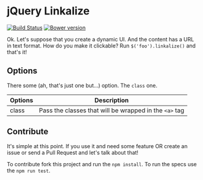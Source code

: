 # jQuery Linkalize

[![Build Status](https://travis-ci.org/brunoskonrad/jquery-linkalize.svg?branch=master)](https://travis-ci.org/brunoskonrad/jquery-linkalize)
[![Bower version](https://badge.fury.io/bo/jquery-linkalize.svg)](http://badge.fury.io/bo/jquery-linkalize)

Ok. Let's suppose that you create a dynamic UI. And the content has a URL in text format. How do you make it clickable? Run `$('foo').linkalize()` and that's it!

## Options

There some (ah, that's just one but...) option. The `class` one.


| Options | Description |
|-------- | ----------- |
| class   | Pass the classes that will be wrapped in the `<a>` tag |

## Contribute

It's simple at this point. If you use it and need some feature OR create an issue or send a Pull Request and let's talk about that!

To contribute fork this project and run the `npm install`.
To run the specs use the `npm run test`.
